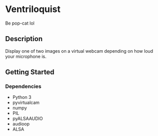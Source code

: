 # Ventriloquist

Be pop-cat lol

## Description

Display one of two images on a virtual webcam depending on how loud your microphone is.

## Getting Started

### Dependencies

* Python 3 
* pyvirtualcam
* numpy
* PIL
* pyALSAAUDIO
* audioop
* ALSA